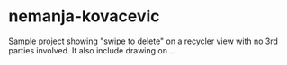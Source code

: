 # nemanja-kovacevic
Sample project showing "swipe to delete" on a recycler view with no 3rd parties involved. It also include drawing on …
